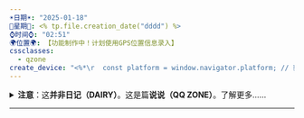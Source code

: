```yaml
---
☀️日期☀️: "2025-01-18"
📆星期📆: <% tp.file.creation_date("dddd") %>
⌚️时间⌚️: "02:51"
🌍位置🌍: 【功能制作中！计划使用GPS位置信息录入】
cssclasses:
  - qzone
create_device: "<%*\r  const platform = window.navigator.platform; // 获取操作系统\r  const userAgent = window.navigator.userAgent; // 获取浏览器信息\r  tR += `Created on ${platform} (${userAgent})`; // 输出设备信息\r%>"
---
```


<details>
<summary><b>注意</b>：这<b>并非日记（DAIRY）</b>。这是篇<b>说说（QQ ZONE）</b>。了解更多……</summary>
日记：具体到日期，一般记事以现实为主。在发出的当日内，会反复删改追加。
<br><br>
说说：具体到分钟的想法。更零散，发出之后不再追加，而是另开一篇新的。<br>这上溯至qq空间类似朋友圈的记录格式（也就是ins/小红书体），记录内容包含网络、虚拟、娱乐、灵感等内容。<br>与这具有类似定位的是语雀小记，不过相比之下不怎么需要回顾。我使用了Templater插件，启动了“创建文件时立刻激活一次templater”，这样使用此模板创建的日记就会被自动templater(ed)
</details>

----


